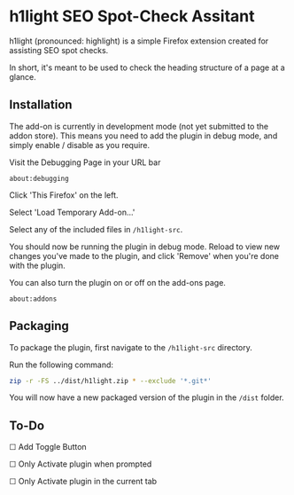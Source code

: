 # h1light SEO Spot-Check Assitant

h1light (pronounced: highlight) is a simple Firefox extension created for assisting SEO spot checks. 

In short, it's meant to be used to check the heading structure of a page at a glance. 

## Installation

The add-on is currently in development mode (not yet submitted to the addon store). This means you need to add the plugin in debug mode, and simply enable / disable as you require. 

Visit the Debugging Page in your URL bar

```
about:debugging
```

Click 'This Firefox' on the left.

Select 'Load Temporary Add-on...'

Select any of the included files in ```/h1light-src```.

You should now be running the plugin in debug mode. Reload to view new changes you've made to the plugin, and click 'Remove' when you're done with the plugin. 

You can also turn the plugin on or off on the add-ons page.
```
about:addons
```

## Packaging

To package the plugin, first navigate to the ```/h1light-src``` directory. 

Run the following command:

```bash
zip -r -FS ../dist/h1light.zip * --exclude '*.git*'
```

You will now have a new packaged version of the plugin in the ```/dist``` folder. 

## To-Do

☐ Add Toggle Button

☐ Only Activate plugin when prompted

☐ Only Activate plugin in the current tab